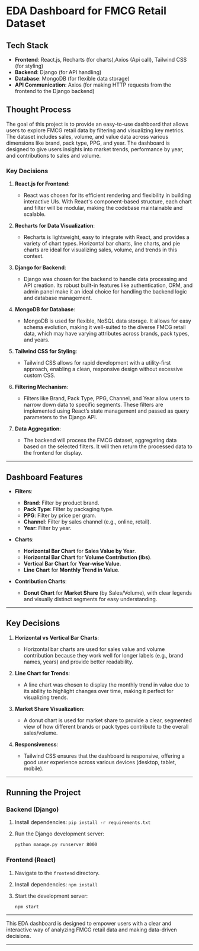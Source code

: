

# EDA Dashboard for FMCG Retail Dataset

## Tech Stack

* **Frontend**: React.js, Recharts (for charts),Axios (Api call), Tailwind CSS (for styling)
* **Backend**: Django (for API handling)
* **Database**: MongoDB (for flexible data storage)
* **API Communication**: Axios (for making HTTP requests from the frontend to the Django backend)

## Thought Process

The goal of this project is to provide an easy-to-use dashboard that allows users to explore FMCG retail data by filtering and visualizing key metrics. The dataset includes sales, volume, and value data across various dimensions like brand, pack type, PPG, and year. The dashboard is designed to give users insights into market trends, performance by year, and contributions to sales and volume.

### Key Decisions

1. **React.js for Frontend**:

   * React was chosen for its efficient rendering and flexibility in building interactive UIs. With React's component-based structure, each chart and filter will be modular, making the codebase maintainable and scalable.

2. **Recharts for Data Visualization**:

   * Recharts is lightweight, easy to integrate with React, and provides a variety of chart types. Horizontal bar charts, line charts, and pie charts are ideal for visualizing sales, volume, and trends in this context.

3. **Django for Backend**:

   * Django was chosen for the backend to handle data processing and API creation. Its robust built-in features like authentication, ORM, and admin panel make it an ideal choice for handling the backend logic and database management.

4. **MongoDB for Database**:

   * MongoDB is used for flexible, NoSQL data storage. It allows for easy schema evolution, making it well-suited to the diverse FMCG retail data, which may have varying attributes across brands, pack types, and years.

5. **Tailwind CSS for Styling**:

   * Tailwind CSS allows for rapid development with a utility-first approach, enabling a clean, responsive design without excessive custom CSS.

6. **Filtering Mechanism**:

   * Filters like Brand, Pack Type, PPG, Channel, and Year allow users to narrow down data to specific segments. These filters are implemented using React’s state management and passed as query parameters to the Django API.

7. **Data Aggregation**:

   * The backend will process the FMCG dataset, aggregating data based on the selected filters. It will then return the processed data to the frontend for display.

---

## Dashboard Features

* **Filters**:

  * **Brand**: Filter by product brand.
  * **Pack Type**: Filter by packaging type.
  * **PPG**: Filter by price per gram.
  * **Channel**: Filter by sales channel (e.g., online, retail).
  * **Year**: Filter by year.

* **Charts**:

  * **Horizontal Bar Chart** for **Sales Value by Year**.
  * **Horizontal Bar Chart** for **Volume Contribution (lbs)**.
  * **Vertical Bar Chart** for **Year-wise Value**.
  * **Line Chart** for **Monthly Trend in Value**.

* **Contribution Charts**:

  * **Donut Chart** for **Market Share** (by Sales/Volume), with clear legends and visually distinct segments for easy understanding.

---

## Key Decisions

1. **Horizontal vs Vertical Bar Charts**:

   * Horizontal bar charts are used for sales value and volume contribution because they work well for longer labels (e.g., brand names, years) and provide better readability.

2. **Line Chart for Trends**:

   * A line chart was chosen to display the monthly trend in value due to its ability to highlight changes over time, making it perfect for visualizing trends.

3. **Market Share Visualization**:

   * A donut chart is used for market share to provide a clear, segmented view of how different brands or pack types contribute to the overall sales/volume.

4. **Responsiveness**:

   * Tailwind CSS ensures that the dashboard is responsive, offering a good user experience across various devices (desktop, tablet, mobile).

---

## Running the Project

### Backend (Django)

1. Install dependencies: `pip install -r requirements.txt`
2. Run the Django development server:

   ```bash
   python manage.py runserver 8000
   ```

### Frontend (React)

1. Navigate to the `frontend` directory.
2. Install dependencies: `npm install`
3. Start the development server:

   ```bash
   npm start
   ```

---

This EDA dashboard is designed to empower users with a clear and interactive way of analyzing FMCG retail data and making data-driven decisions.

---
